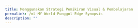 ```yaml
---
title: Menggunakan Strategi Pemikiran Visual & Pembelajaran
permalink: /ml-MY-World-Punggol-Edge-Synopsis
description: ""
---
```

